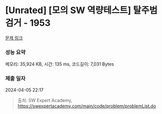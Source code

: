 # [Unrated] [모의 SW 역량테스트] 탈주범 검거 - 1953 

[문제 링크](https://swexpertacademy.com/main/code/problem/problemDetail.do?contestProbId=AV5PpLlKAQ4DFAUq) 

### 성능 요약

메모리: 35,924 KB, 시간: 135 ms, 코드길이: 7,031 Bytes

### 제출 일자

2024-04-05 22:17



> 출처: SW Expert Academy, https://swexpertacademy.com/main/code/problem/problemList.do